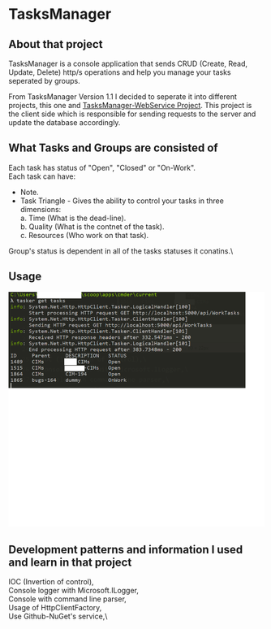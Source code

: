 # TasksManager

## About that project
TasksManager is a console application that sends CRUD (Create, Read, Update, Delete) http/s operations and help you manage your tasks seperated by groups.

From TasksManager Version 1.1 I decided to seperate it into different projects, this one and [TasksManager-WebService Project](https://github.com/DorShaar/TasksManager-WebService "TasksManager-WebService"). This project is the client side which is responsible for sending requests to the server and update the database accordingly.

## What Tasks and Groups are consisted of
Each task has status of "Open", "Closed" or "On-Work".\
Each task can have:

* Note.
* Task Triangle - Gives the ability to control your tasks in three dimensions:\
a. Time (What is the dead-line).\
b. Quality (What is the contnet of the task).\
c. Resources (Who work on that task).

Group's status is dependent in all of the tasks statuses it conatins.\

## Usage
![alt text][logo]

[logo]: https://github.com/DorShaar/TasksManager/blob/master/images/get_tasks.png "tasker get tasks"

## Development patterns and information I used and learn in that project

IOC (Invertion of control),\
Console logger with Microsoft.ILogger,\
Console with command line parser,\
Usage of HttpClientFactory,\
Use Github-NuGet's service,\

